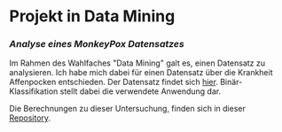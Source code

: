 # Projekt in Data Mining
### *Analyse eines MonkeyPox Datensatzes* 

Im Rahmen des Wahlfaches "Data Mining" galt es, einen Datensatz zu analysieren. Ich habe
mich dabei für einen Datensatz über die Krankheit Affenpocken entschieden. Der Datensatz findet sich 
[hier](https://www.kaggle.com/datasets/muhammad4hmed/monkeypox-patients-dataset).
Binär-Klassifikation stellt dabei die verwendete Anwendung dar. 

Die Berechnungen zu dieser Untersuchung, finden sich in dieser [Repository](https://github.com/linusschlepp/Data-Mining-Project). 
